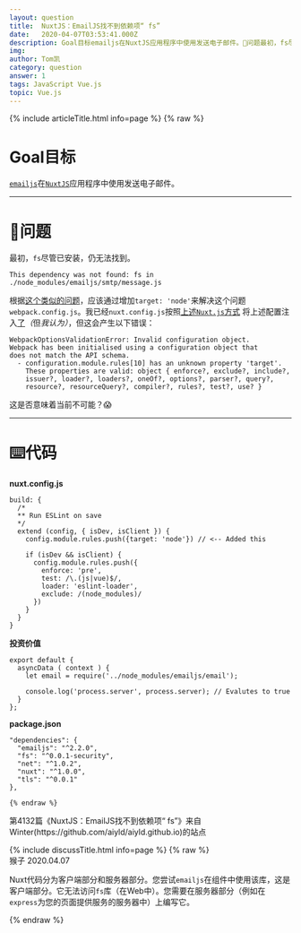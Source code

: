 ```yaml
---
layout: question
title:  NuxtJS：EmailJS找不到依赖项“ fs”
date:   2020-04-07T03:53:41.000Z
description: Goal️目标emailjs在NuxtJS应用程序中使用发送电子邮件。👾问题最初，fs尽管已安装，仍无法找到。This depend...
img: 
author: Tom凯
category: question
answer: 1
tags: JavaScript Vue.js
topic: Vue.js
---
```

<div class="article-root">
  <div class="article">
    {% include articleTitle.html info=page %}
    {% raw %}
    <div class="article-content"><h1><font style="vertical-align: inherit;"><font style="vertical-align: inherit;">Goal️目标</font></font></h1>

<p><font style="vertical-align: inherit;"></font><a href="https://github.com/eleith/emailjs" rel="nofollow noreferrer"><code>emailjs</code></a><font style="vertical-align: inherit;"><font style="vertical-align: inherit;">在</font></font><a href="https://nuxtjs.org/" rel="nofollow noreferrer"><code>NuxtJS</code></a><font style="vertical-align: inherit;"><font style="vertical-align: inherit;">应用程序中</font><font style="vertical-align: inherit;">使用发送电子邮件</font><font style="vertical-align: inherit;">。</font></font></p>

<hr>

<h1><font style="vertical-align: inherit;"><font style="vertical-align: inherit;">👾问题</font></font></h1>

<p><font style="vertical-align: inherit;"><font style="vertical-align: inherit;">最初，</font></font><code>fs</code><font style="vertical-align: inherit;"><font style="vertical-align: inherit;">尽管已安装，仍无法找到。</font></font></p>

<pre><code>This dependency was not found: fs in ./node_modules/emailjs/smtp/message.js
</code></pre>

<p><font style="vertical-align: inherit;"><font style="vertical-align: inherit;">根据</font></font><a href="https://stackoverflow.com/questions/40959835/webpack-express-cannot-resolve-module-fs-request-dependency-is-expression#40998972"><font style="vertical-align: inherit;"><font style="vertical-align: inherit;">这个类似的问题</font></font></a><font style="vertical-align: inherit;"><font style="vertical-align: inherit;">，应该通过增加</font></font><code>target: 'node'</code><font style="vertical-align: inherit;"><font style="vertical-align: inherit;">来</font><font style="vertical-align: inherit;">解决这个问题</font></font><code>webpack.config.js</code><font style="vertical-align: inherit;"><font style="vertical-align: inherit;">。</font><font style="vertical-align: inherit;">我已经</font></font><code>nuxt.config.js</code><font style="vertical-align: inherit;"><font style="vertical-align: inherit;">按照</font></font><a href="https://nuxtjs.org/faq/extend-webpack" rel="nofollow noreferrer"><font style="vertical-align: inherit;"><font style="vertical-align: inherit;">上述</font></font><code>Nuxt.js</code><font style="vertical-align: inherit;"><font style="vertical-align: inherit;">方式</font></font></a> <font style="vertical-align: inherit;"><font style="vertical-align: inherit;">将上述配置注入</font><a href="https://nuxtjs.org/faq/extend-webpack" rel="nofollow noreferrer"><font style="vertical-align: inherit;">了</font></a></font><em><font style="vertical-align: inherit;"><font style="vertical-align: inherit;">（</font></font></em><font style="vertical-align: inherit;"><font style="vertical-align: inherit;">但</font><em><font style="vertical-align: inherit;">我认为）</font></em><font style="vertical-align: inherit;">，但这会产生以下错误：</font></font></p>

<pre><code>WebpackOptionsValidationError: Invalid configuration object.<font></font>
Webpack has been initialised using a configuration object that<font></font>
does not match the API schema.<font></font>
  - configuration.module.rules[10] has an unknown property 'target'.<font></font>
    These properties are valid: object { enforce?, exclude?, include?,<font></font>
    issuer?, loader?, loaders?, oneOf?, options?, parser?, query?,<font></font>
    resource?, resourceQuery?, compiler?, rules?, test?, use? }<font></font>
</code></pre>

<p><font style="vertical-align: inherit;"><font style="vertical-align: inherit;">这是否意味着当前不可能？</font><font style="vertical-align: inherit;">😱</font></font></p>

<hr>

<h1><font style="vertical-align: inherit;"><font style="vertical-align: inherit;">⌨️代码</font></font></h1>

<p><strong><font style="vertical-align: inherit;"><font style="vertical-align: inherit;">nuxt.config.js</font></font></strong></p>

<pre><code>build: {<font></font>
  /*<font></font>
  ** Run ESLint on save<font></font>
  */<font></font>
  extend (config, { isDev, isClient }) {<font></font>
    config.module.rules.push({target: 'node'}) // &lt;-- Added this<font></font>
<font></font>
    if (isDev &amp;&amp; isClient) {<font></font>
      config.module.rules.push({<font></font>
        enforce: 'pre',<font></font>
        test: /\.(js|vue)$/,<font></font>
        loader: 'eslint-loader',<font></font>
        exclude: /(node_modules)/<font></font>
      })<font></font>
    }<font></font>
  }<font></font>
}<font></font>
</code></pre>

<p><strong><font style="vertical-align: inherit;"><font style="vertical-align: inherit;">投资价值</font></font></strong></p>

<pre><code>export default {<font></font>
  asyncData ( context ) {<font></font>
    let email = require('../node_modules/emailjs/email');<font></font>
<font></font>
    console.log('process.server', process.server); // Evalutes to true<font></font>
  }<font></font>
};<font></font>
</code></pre>

<p><strong>package.json</strong></p>

<pre><code>"dependencies": {<font></font>
  "emailjs": "^2.2.0",<font></font>
  "fs": "^0.0.1-security",<font></font>
  "net": "^1.0.2",<font></font>
  "nuxt": "^1.0.0",<font></font>
  "tls": "^0.0.1"<font></font>
},<font></font>
</code></pre></div>
    {% endraw %}
  </div>
  <p class="winter_mark">第4132篇《NuxtJS：EmailJS找不到依赖项“ fs”》来自Winter(https://github.com/aiyld/aiyld.github.io)的站点</p>
  <div class="discuss-wrapper">
    {% include discussTitle.html info=page %}
    {% raw %}
    <div class="discuss-list">
    <div class="discuss-item">
        <div class="discuss-parent">
          <div class="discuss-meta">
            <span class="discuss-user">猴子</span>
            <span class="discuss-time">2020.04.07</span>
          </div>
          <div class="discuss-comment"><p><font style="vertical-align: inherit;"><font style="vertical-align: inherit;">Nuxt代码分为客户端部分和服务器部分。</font><font style="vertical-align: inherit;">您尝试</font></font><code>emailjs</code><font style="vertical-align: inherit;"><font style="vertical-align: inherit;">在组件中</font><font style="vertical-align: inherit;">使用该库</font><font style="vertical-align: inherit;">，这是客户端部分。</font><font style="vertical-align: inherit;">它无法访问</font></font><code>fs</code><font style="vertical-align: inherit;"><font style="vertical-align: inherit;">库（在Web中）。</font><font style="vertical-align: inherit;">您需要在服务器部分（例如在</font></font><code>express</code><font style="vertical-align: inherit;"><font style="vertical-align: inherit;">为您的页面提供服务</font><font style="vertical-align: inherit;">的服务器中）上编写它</font><font style="vertical-align: inherit;">。</font></font></p></div>
        </div></div>
    </div>
    {% endraw %}
  </div>
<div>
